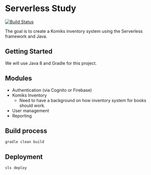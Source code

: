 # Serverless Study

[![Build Status](https://travis-ci.org/khakiout/serverless-java-study.svg?branch=develop)](https://travis-ci.org/khakiout/serverless-java-study)

The goal is to create a Komiks inventory system using the Serverless framework and Java.

## Getting Started

We will use Java 8 and Gradle for this project.

## Modules

- Authentication (via Cognito or Firebase)
- Komiks Inventory
  - Need to have a background on how inventory system for books should work.
- User management
- Reporting

## Build process

`gradle clean build`

## Deployment

`sls deploy`